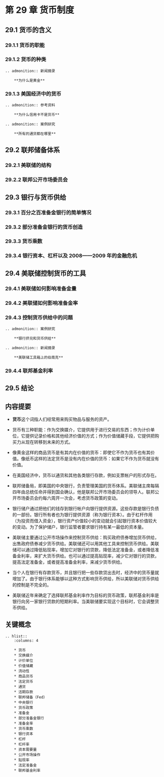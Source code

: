 # 第 29 章 货币制度

## 29.1 货币的含义

### 29.1.1 货币的职能

### 29.1.2 货币的种类

```eval_rst
.. admonition:: 新闻摘录

    **为什么是黄金**
```

### 29.1.3 美国经济中的货币

```eval_rst
.. admonition:: 参考资料

    **为什么信用卡不是货币**
```

```eval_rst
.. admonition:: 案例研究

    **所有的通货都在哪里**
```

## 29.2 联邦储备体系

### 29.2.1 美联储的结构

### 29.2.2 联邦公开市场委员会

## 29.3 银行与货币供给

### 29.3.1 百分之百准备金银行的简单情况

### 29.3.2 部分准备金银行的货币创造

### 29.3.3 货币乘数

### 29.3.4 银行资本、杠杆以及 2008——2009 年的金融危机

## 29.4 美联储控制货币的工具

### 29.4.1 美联储如何影响准备金量

### 29.4.2 美联储如何影响准备金率

### 29.4.3 控制货币供给中的问题

```eval_rst
.. admonition:: 案例研究

    **银行挤兑和货币供给**
```

```eval_rst
.. admonition:: 新闻摘录

    **美联储工具箱上的伯南克**
```

### 29.4.4 联邦基金利率

## 29.5 结论

## 内容提要

- **货币**这个词指人们经常用来购买物品与服务的资产。

- 货币有三种职能：作为交换媒介，它提供用于进行交易的东西；作为计价单位，它提供记录价格和其他经济价值的方式；作为价值储藏手段，它提供把购买力从现在转移到未来的方式。

- 像黄金这样的商品货币是有其内在价值的货币：即使它不作为货币也有其价值。像纸币这样的法定货币是没有内在价值的货币：如果它不作为货币就没有价值。

- 在美国经济中，货币以通货和其他各类银行存款，例如支票帐户的形式存在。

- 联邦储备局，即美国的中央银行，负责管理美国的货币体系。美联储主席每隔四年由总统任命并得到国会确认，他是联邦公开市场委员会的领导人。联邦公开市场委员会约每六周开一次会，考虑货币政策的变动。

- 银行储户通过把他们的钱存到银行帐户向银行提供资源。这些存款是银行负债的一部份。银行所有者也为银行提供资源（称为银行资本）。由于杠杆作用（为投资而借入资金），银行资产价值较小的变动就会引起银行资本价值较大的变动。为了保护储户，银行监管者要求银行持有某一最低的资本量。

- 美联储主要通过公开市场操作来控制货币供给：购买政府债券增加货币供给，出售政府债券减少货币供给。美联储还可以用其他工具来控制货币供给。美联储可以通过降低贴现率，增加它对银行的贷款，降低法定准备金，或者降低准备金利率，来扩大货币供给。也可以通过提高贴现率，减少它对银行的贷款，提高法定准备金，或者提高准备金利率，来减少货币供给。

- 当个人在银行有存款货币，并且银行把一些存款贷出去时，经济中的货币量就增加了。由于银行体系能够以这种方式影响货币供给，所以美联储对货币供给的控制是不完全的。

- 美联储近年来确定了选择联邦基金利率作为目标的货币政策，联邦基金利率是银行向另一家银行贷款的短期利率。当美联储要实现这个目标时，它会调整货币供给。

## 关键概念

```eval_rst
.. hlist::
    :columns: 4

    * 货币
    * 交换媒介
    * 计价单位
    * 价值储藏
    * 流动性
    * 商品货币
    * 法定货币
    * 通货
    * 活期存款
    * 联邦储备（Fed）
    * 中央银行
    * 货币政策
    * 准备金
    * 部分准备金银行
    * 准备金率
    * 货币乘数
    * 银行资本
    * 杠杆
    * 杠杆率
    * 资本需要量
    * 公开市场操作
    * 贴现率
    * 法定准备金
    * 联邦基金利率
```
